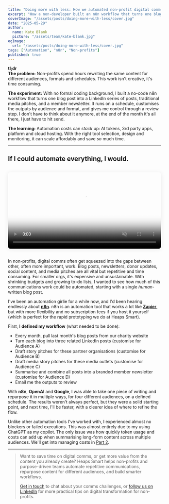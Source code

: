 ```yaml
---
title: "Doing more with less: How we automated non-profit digital comms using n8n"
excerpt: "How a non-developer built an n8n workflow that turns one blog post into multiple communications, customised by audience and format."
coverImage: "/assets/posts/doing-more-with-less/cover.jpg"
date: "2025-05-29"
author:
  name: Kate Blank
  picture: "/assets/team/kate-blank.jpg"
ogImage:
  url: "/assets/posts/doing-more-with-less/cover.jpg"
tags: ["Automation", "n8n", "Non-profits"]
published: true
---
```


**tl;dr**  
**The problem:** Non-profits spend hours rewriting the same content for different audiences, formats and schedules. This work isn't creative, it's time consuming.

**The experiment:** With no formal coding background, I built a no-code n8n workflow that turns one blog post into a LinkedIn series of posts, traditional media pitches, and a member newsletter. It runs on a schedule, customises the outputs by audience and format, and gives me control through a review step. I don't have to think about it anymore, at the end of the month it's all there, I just have to hit send. 

**The learning:** Automation costs can *stack* up: AI tokens, 3rd party apps, platform and cloud hosting. With the right tool selection, design and monitoring, it can scale affordably and save *so* much time. 

---

## If I could automate everything, I would.

<video autoplay muted loop playsinline poster="/assets/posts/doing-more-with-less/cover.jpg" style="display: block; width: 100%; margin: 2rem 0; border-radius: 0.5rem; box-shadow: 0 2px 16px rgba(0,0,0,0.08);">
  <source src="/assets/posts/doing-more-with-less/digital-comms-automation.mp4" type="video/mp4" />
</video>

In non-profits, digital comms often get squeezed into the gaps between other, often more important, work. Blog posts, newsletters, donor updates, social content, and media pitches are all vital but repetitive and time consuming. For smaller orgs, it's expensive and unsustainable. With shrinking budgets and growing to-do lists, I wanted to see how much of this communications work could be automated, starting with a single *human*-written blog post.

I've been an automation girlie for a while now, and I'd been hearing endlessly about [**n8n**](https://n8n.io/). n8n is an automation tool that works a lot like [**Zapier**](https://zapier.com/), but with more flexibility and no subscription fees if you host it yourself (which is perfect for the rapid prototyping we do at Heaps Smart).

First, I **defined my workflow** (what needed to be done):

* Every month, pull last month's blog posts from our charity website  
* Turn each blog into three related LinkedIn posts (customise for Audience A)  
* Draft story pitches for these partner organisations (customise for Audience B)  
* Draft media story pitches for these media outlets (customise for Audience C)  
* Summarise and combine all posts into a branded member newsletter (customise for Audience D)  
* Email me the outputs to review

With **n8n**, **OpenAI** and **Google**, I was able to take one piece of writing and repurpose it in multiple ways, for four different audiences, on a defined schedule. The results weren't always perfect, but they were a solid starting point, and next time, I'll be faster, with a clearer idea of where to refine the flow.

Unlike other automation tools I've worked with, I experienced almost no blockers or failed executions. This was almost entirely due to my using ChatGPT as my copilot. The only issue was how quickly token usage and costs can add up when summarising long-form content across multiple audiences. We'll get into managing costs in [Part 2](https://heaps-smart.com/posts/doing-more-with-less-part-2/).

---

> Want to save time on digital comms, or get more value from the content you already create? Heaps Smart helps non-profits and purpose-driven teams automate repetitive communications, repurpose content for different audiences, and build smarter workflows.
>
> [Get in touch](https://heaps-smart.com/contact) to chat about your comms challenges, or [follow us on LinkedIn](https://www.linkedin.com/company/heaps-smart/) for more practical tips on digital transformation for non-profits.



